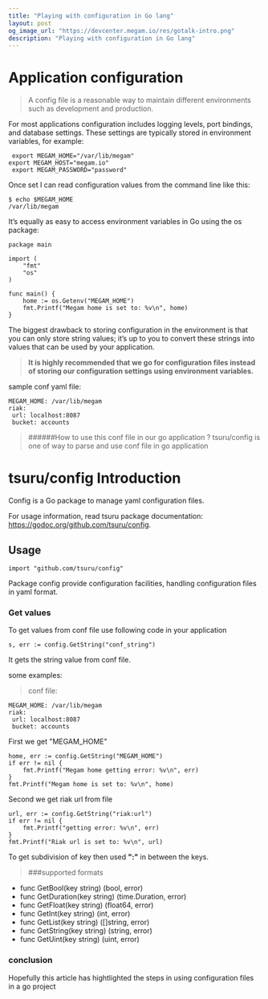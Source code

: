 ```yaml
---
title: "Playing with configuration in Go lang"
layout: post
og_image_url: "https://devcenter.megam.io/res/gotalk-intro.png"
description: "Playing with configuration in Go lang"
---
```


# Application configuration
> A config file is a reasonable way to maintain different environments such as development and production.

For most applications configuration includes logging levels, port bindings, and database settings. These settings are typically stored in environment variables, for example:

	 export MEGAM_HOME="/var/lib/megam"
 	export MEGAM_HOST="megam.io"
	 export MEGAM_PASSWORD="password"

 Once set I can read configuration values from the command line like this:

 	$ echo $MEGAM_HOME
 	/var/lib/megam

It’s equally as easy to access environment variables in Go using the os package:

	package main

	import (
    	"fmt"
    	"os"
	)

	func main() {
    	home := os.Getenv("MEGAM_HOME")
    	fmt.Printf("Megam home is set to: %v\n", home)
	}

The biggest drawback to storing configuration in the environment is that you can only store string values; it’s up to you to convert these strings into values that can be used by your application.

>**It is highly recommended that we go for configuration files instead of storing our configuration settings using environment variables.**

sample conf yaml file:

	MEGAM_HOME: /var/lib/megam
    riak:
 	 url: localhost:8087
 	 bucket: accounts

>######How to use this conf file in our go application ?
>tsuru/config is one of way to parse and use conf file in go application

# tsuru/config Introduction
Config is a Go package to manage yaml configuration files.

For usage information, read tsuru package documentation: https://godoc.org/github.com/tsuru/config.

## Usage

	import "github.com/tsuru/config"

Package config provide configuration facilities, handling configuration files in yaml format.

### Get values
To get values from conf file use following code in your application

	s, err := config.GetString("conf_string")

It gets the string value from conf file.

some examples:

>conf file:
>
	MEGAM_HOME: /var/lib/megam
    riak:
 	 url: localhost:8087
 	 bucket: accounts

First we get "MEGAM_HOME"

	home, err := config.GetString("MEGAM_HOME")
    if err != nil {
    	fmt.Printf("Megam home getting error: %v\n", err)
    }
    fmt.Printf("Megam home is set to: %v\n", home)

Second we get riak url from file

	url, err := config.GetString("riak:url")
    if err != nil {
    	fmt.Printf("getting error: %v\n", err)
    }
    fmt.Printf("Riak url is set to: %v\n", url)

To get subdivision of key then used **":"** in between the keys.

> ###supported formats
>
* func GetBool(key string) (bool, error)
* func GetDuration(key string) (time.Duration, error)
* func GetFloat(key string) (float64, error)
* func GetInt(key string) (int, error)
* func GetList(key string) ([]string, error)
* func GetString(key string) (string, error)
* func GetUint(key string) (uint, error)

### conclusion
Hopefully this article has hightlighted the steps in using configuration files in a go project
